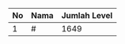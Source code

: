 | No | Nama            | Jumlah Level |
|----|-----------------|--------------|
| 1  | #    |    1649        |
